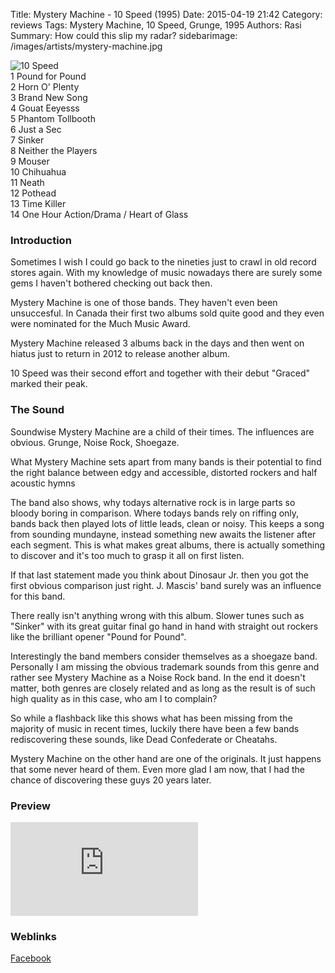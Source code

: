 Title: Mystery Machine - 10 Speed (1995)
Date: 2015-04-19 21:42
Category: reviews
Tags: Mystery Machine, 10 Speed, Grunge, 1995
Authors: Rasi
Summary: How could this slip my radar?
sidebarimage: /images/artists/mystery-machine.jpg

<div id="covertracks">
    <div id="cover">
<img src="/images/covers/cover-10-speed.jpg" alt="10 Speed">
    </div>
    <div id="tracklist">
1 Pound for Pound<br />
2 Horn O' Plenty<br />
3 Brand New Song<br />
4 Gouat Eeyesss<br />
5 Phantom Tollbooth<br />
6 Just a Sec<br />
7 Sinker<br />
8 Neither the Players<br />
9 Mouser<br />
10 Chihuahua<br />
11 Neath<br />
12 Pothead<br />
13 Time Killer<br />
14 One Hour Action/Drama / Heart of Glass<br />
    </div>
</div>

### Introduction
Sometimes I wish I could go back to the nineties just to crawl in old record stores again.
With my knowledge of music nowadays there are surely some gems I haven't bothered checking out
back then.

Mystery Machine is one of those bands. They haven't even been unsuccesful. In Canada their first
two albums sold quite good and they even were nominated for the Much Music Award.

Mystery Machine released 3 albums back in the days and then went on hiatus just to return in 2012
to release another album.

10 Speed was their second effort and together with their debut "Graced" marked their peak.

### The Sound
Soundwise Mystery Machine are a child of their times. The influences are obvious. Grunge, Noise Rock,
Shoegaze.

What Mystery Machine sets apart from many bands is their potential to find the right balance between
edgy and accessible, distorted rockers and half acoustic hymns

The band also shows, why todays alternative rock is in large parts so bloody boring in comparison.
Where todays bands rely on riffing only, bands back then played lots of little leads, clean or noisy.
This keeps a song from sounding mundayne, instead something new awaits the listener after each segment.
This is what makes great albums, there is actually something to discover and it's too much to grasp it all
on first listen.

If that last statement made you think about Dinosaur Jr. then you got the first obvious comparison just
right. J. Mascis' band surely was an influence for this band.

There really isn't anything wrong with this album. Slower tunes such as "Sinker" with its great guitar final
go hand in hand with straight out rockers like the brilliant opener "Pound for Pound".

Interestingly the band members consider themselves as a shoegaze band. Personally I am missing the obvious
trademark sounds from this genre and rather see Mystery Machine as a Noise Rock band. In the end it doesn't
matter, both genres are closely related and as long as the result is of such high quality as in this case,
who am I to complain?

So while a flashback like this shows what has been missing from the majority of music in recent times,
luckily there have been a few bands rediscovering these sounds, like Dead Confederate or
Cheatahs.

Mystery Machine on the other hand are one of the originals. It just happens that some never heard of them.
Even more glad I am now, that I had the chance of discovering these guys 20 years later.

### Preview
<iframe src=https://embed.spotify.com/?uri=play.spotify.com/album/3i5t4TaN46DgU45dTR5dlI frameborder=0 allowtransparency=true></iframe>

### Weblinks
[Facebook](https://www.facebook.com/mysterymachinebc)
